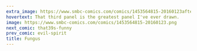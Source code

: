 ```yaml
---
extra_image: https://www.smbc-comics.com/comics/1453564815-20160123after.png
hovertext: That third panel is the greatest panel I've ever drawn.
image: https://www.smbc-comics.com/comics/1453564815-20160123.png
next_comic: that39s-funny
prev_comic: evil-spirit
title: Fungus
---
```


